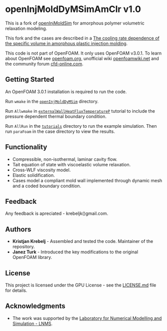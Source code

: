 # openInjMoldDyMSimAmClr v1.0

This is a fork of [openInjMoldSim](https://github.com/krebeljk/openInjMoldSim) for amorphous polymer volumetric relaxation modeling.  

This fork and the cases are described in a [The cooling rate dependence of the specific volume in amorphous
plastic injection molding](https://rdcu.be/but3t).

This code is not part of OpenFOAM. It only uses OpenFOAM v3.0.1. To learn about OpenFOAM see [openfoam.org](https://openfoam.org/), unofficial wiki
[openfoamwiki.net](https://openfoamwiki.net/index.php/Main_Page) and the community forum
[cfd-online.com](https://www.cfd-online.com/Forums/openfoam/).

## Getting Started

An OpenFOAM 3.0.1 installation is required to run the code.

Run `wmake` in the [`openInjMoldDyMSim`](applications/solvers/multiphase/openInjMoldSim/openInjMoldDyMSim) directory.

Run `Allwmake` in [`externalWallHeatFluxTemperatureP`](/tutorials/externalWallHeatFluxTemperatureP) tutorial to include the pressure dependent thermal boundary condition.  

Run `AllRun` in the [`tutorials`](/tutorials/) directory to run the example simulation. Then run `paraFoam` in the case directory to view the results.

## Functionality

* Compressible, non-isothermal, laminar cavity flow.
* Tait equation of state with viscoelastic volume relaxation.
* Cross-WLF viscosity model.
* Elastic solidification.
* Cases model a compliant mold wall implemented through dynamic mesh and a coded boundary condition.

## Feedback

Any feedback is apreciated - krebeljk()gmail.com.

## Authors

* **Kristjan Krebelj** - Assembled and tested the code. Maintainer of the repository.
* **Janez Turk** - Introduced the key modifications to the original OpenFOAM library.

## License

This project is licensed under the GPU License - see the [LICENSE.md](LICENSE.md) file for details.

## Acknowledgments

* The work was supported by the [Laboratory for Numerical Modelling and Simulation - LNMS](http://lab.fs.uni-lj.si/lnms/).
